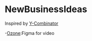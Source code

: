 # NewBusinessIdeas

Inspired by [Y-Combinator](https://www.ycombinator.com/companies)

-[Ozone](https://www.ycombinator.com/companies/ozone):Figma for video



